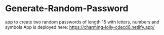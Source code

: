 # Generate-Random-Password
app to create two random passwords of length 15 with letters, numbers and symbols
App is deployed here: https://charming-lolly-cdecd6.netlify.app/
